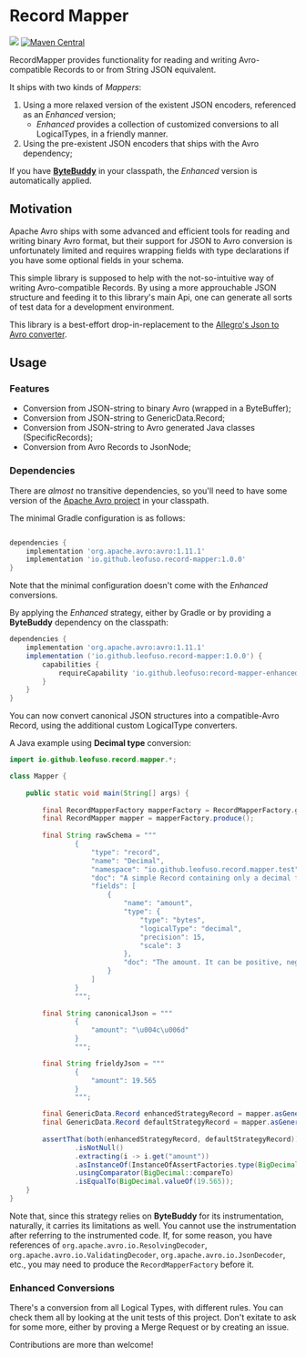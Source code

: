 # Record Mapper

[![](https://jitpack.io/v/LeoFuso/record-mapper.svg)](https://jitpack.io/#LeoFuso/record-mapper)
[![Maven Central](https://maven-badges.herokuapp.com/maven-central/io.github.leofuso/record-mapper/badge.svg#)](https://maven-badges.herokuapp.com/maven-central/io.github.leofuso/record-mapper)


RecordMapper provides functionality for reading and writing Avro-compatible Records to or from String JSON equivalent.

It ships with two kinds of _Mappers_:
1. Using a more relaxed version of the existent JSON encoders, referenced as an _Enhanced_ version;
   * _Enhanced_ provides a collection of customized conversions to all LogicalTypes, in a friendly manner.
2. Using the pre-existent JSON encoders that ships with the Avro dependency;

If you have [**ByteBuddy**](https://bytebuddy.net/) in your classpath, the _Enhanced_ version is automatically applied.

## Motivation

Apache Avro ships with some advanced and efficient tools for reading and writing binary Avro format, 
but their support for JSON to Avro conversion is unfortunately limited and requires wrapping fields 
with type declarations if you have some optional fields in your schema.

This simple library is supposed to help with the not-so-intuitive way of writing Avro-compatible Records. 
By using a more approuchable JSON structure and feeding it to this library's main Api,
one can generate all sorts of test data for a development environment.

This library is a best-effort drop-in-replacement to the [Allegro's Json to Avro converter](https://github.com/allegro/json-avro-converter).

## Usage

### Features

* Conversion from JSON-string to binary Avro (wrapped in a ByteBuffer);
* Conversion from JSON-string to GenericData.Record;
* Conversion from JSON-string to Avro generated Java classes (SpecificRecords);
* Conversion from Avro Records to JsonNode;

### Dependencies

There are *almost* no transitive dependencies, so you'll need to have some version
of the [Apache Avro project](https://avro.apache.org/project/download/) in your classpath.

The minimal Gradle configuration is as follows:

```groovy 

dependencies {
    implementation 'org.apache.avro:avro:1.11.1'
    implementation 'io.github.leofuso.record-mapper:1.0.0'
}

```
Note that the minimal configuration doesn't come with the _Enhanced_ conversions.

By applying the _Enhanced_ strategy, either by Gradle or by providing a **ByteBuddy** dependency on the classpath:
```groovy
dependencies {
    implementation 'org.apache.avro:avro:1.11.1'
    implementation ('io.github.leofuso.record-mapper:1.0.0') {
        capabilities {
            requireCapability 'io.github.leofuso:record-mapper-enhanced'
        }
    }
}
```

You can now convert canonical JSON structures into a compatible-Avro Record, using the additional custom LogicalType converters.

A Java example using **Decimal type** conversion:

```java
import io.github.leofuso.record.mapper.*;

class Mapper {
    
    public static void main(String[] args) {
        
        final RecordMapperFactory mapperFactory = RecordMapperFactory.get();
        final RecordMapper mapper = mapperFactory.produce();
        
        final String rawSchema = """
                {
                    "type": "record",
                    "name": "Decimal",
                    "namespace": "io.github.leofuso.record.mapper.test",
                    "doc": "A simple Record containing only a decimal field.",
                    "fields": [
                        {
                            "name": "amount",
                            "type": {
                                "type": "bytes",
                                "logicalType": "decimal",
                                "precision": 15,
                                "scale": 3
                            },
                            "doc": "The amount. It can be positive, negative or zero."
                        }
                    ]
                }
                """;
        
        final String canonicalJson = """
                {
                    "amount": "\u004c\u006d"
                }
                """;

        final String frieldyJson = """
                {
                    "amount": 19.565
                }
                """;

        final GenericData.Record enhancedStrategyRecord = mapper.asGenericDataRecord(frieldyJson, new Schema.Parser().parse(rawSchema));
        final GenericData.Record defaultStrategyRecord = mapper.asGenericDataRecord(canonicalJson, new Schema.Parser().parse(rawSchema));
        
        assertThat(both(enhancedStrategyRecord, defaultStrategyRecord))
                .isNotNull()
                .extracting(i -> i.get("amount"))
                .asInstanceOf(InstanceOfAssertFactories.type(BigDecimal.class))
                .usingComparator(BigDecimal::compareTo)
                .isEqualTo(BigDecimal.valueOf(19.565));
    }
}
```

Note that, since this strategy relies on **ByteBuddy** for its instrumentation, naturally, it carries its limitations as well.
You cannot use the instrumentation after referring to the instrumented code. If, for some reason, you have references of 
`org.apache.avro.io.ResolvingDecoder`, `org.apache.avro.io.ValidatingDecoder`, `org.apache.avro.io.JsonDecoder`, etc., you may need to
produce the `RecordMapperFactory` before it.

### Enhanced Conversions

There's a conversion from all Logical Types, with different rules. You can check them all by looking at the unit tests of this project.
Don't exitate to ask for some more, either by proving a Merge Request or by creating an issue.

Contributions are more than welcome!